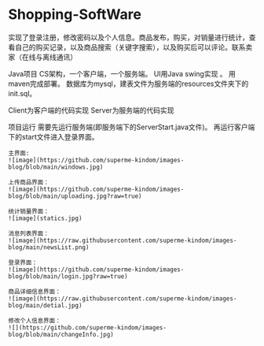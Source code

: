 # Shopping-SoftWare

实现了登录注册，修改密码以及个人信息。商品发布，购买，对销量进行统计，查看自己的购买记录，以及商品搜索（关键字搜索），以及购买后可以评论。联系卖家（在线与离线通讯）

Java项目
    CS架构，一个客户端，一个服务端。
    UI用Java swing实现 。
    用maven完成部署。
数据库为mysql，建表文件为服务端的resources文件夹下的init.sql。

Client为客户端的代码实现
Server为服务端的代码实现

项目运行
    需要先运行服务端(即服务端下的ServerStart.java文件)。
    再运行客户端下的start文件进入登录界面。
    
    
    主界面:    
    ![image](https://github.com/superme-kindom/images-blog/blob/main/windows.jpg)    
    
    上传商品界面：  
    ![image](https://github.com/superme-kindom/images-blog/blob/main/uploading.jpg?raw=true)
   
    统计销量界面：
    ![image](statics.jpg)

    消息列表界面：
    ![image](https://raw.githubusercontent.com/superme-kindom/images-blog/main/newsList.png)
    
    登录界面：
    ![image](https://github.com/superme-kindom/images-blog/blob/main/login.jpg?raw=true)
   
    商品详细信息界面：
    ![image](https://raw.githubusercontent.com/superme-kindom/images-blog/main/detial.jpg)
   
    修改个人信息界面：
    ![](https://github.com/superme-kindom/images-blog/blob/main/changeInfo.jpg)


